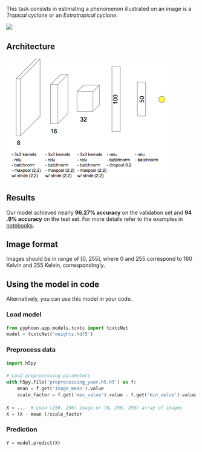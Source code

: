 This task consists in estimating a phenomenon illustrated on an image is a 
*Tropical cyclone* or an *Extratropical cyclone*.

![](../../assets/200813_est.gif)

## Architecture

![](../../assets/tcxtc_net.png)

## Results
Our model achieved nearly **96.27% accuracy** on the validation set and **94
.9% accuracy** on the test set. For more details refer to the examples in 
[notebooks](notebooks). 


## Image format

Images should be in range of [0, 255], where 0 and 255 correspond to 160 Kelvin 
and 255 Kelvin, correspondingly.

## Using the model in code
Alternatively, you can use this model in your code.

### Load model

```python
from pyphoon.app.models.tcxtc import tcxtcNet
model = tcxtcNet('weights.hdf5')
```

### Preprocess data

```python
import h5py

# Load preprocessing parameters
with h5py.File('preprocessing_year.h5.h5') as f:
    mean = f.get('image_mean').value
    scale_factor = f.get('max_value').value - f.get('min_value').value

X = ...  # Load (256, 256) image or (N, 256, 256) array of images
X = (X - mean )/scale_factor
```

### Prediction

```python
Y = model.predict(X)
```